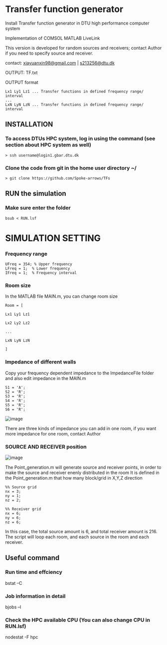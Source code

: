 # Transfer function generator

Install Transfer function generator in DTU high performance computer system

Implementation of COMSOL MATLAB LiveLink

This version is developed for random sources and receivers; contact Author if you need to specify source and receiver.

contact: xiayuanxin98@gmail.com | s213256@dtu.dk

OUTPUT: TF.txt

OUTPUT format <br>
 ```
Lx1 Ly1 Lz1 ... Transfer functions in defined frequency range/ interval 
...
LxN LyN LzN ... Transfer functions in defined frequency range/ interval 

 ```
## INSTALLATION

### To access DTUs HPC system, log in using the command (see section about HPC system as well) <br>
`> ssh username@login1.gbar.dtu.dk`
### Clone the code from git in the home user directory ~/ <br>
 `> git clone https://github.com/Spoke-arrows/TFs`
 
## RUN the simulation
### Make sure enter the folder   <br>
`bsub < RUN.lsf`
 
 
 # SIMULATION SETTING
### Frequency range   <br>
 ```
UFreq = 354; % Upper frequency
LFreq = 1;  % Lower frequency
IFreq = 1;  % Frequency interval
 ```
 
### Room size
In the MATLAB file MAIN.m, you can change room size  <br>

```
Room = [

Lx1 Ly1 Lz1

Lx2 Ly2 Lz2

...

LxN LyN LzN

]
```
### Impedance of different walls
Copy your frequency dependent impedance to the ImpedanceFile folder and also edit impedance in the MAIN.m
<br>
```
S1 = 'A';
S2 = 'R';
S3 = 'R';
S4 = 'R';
S5 = 'R';
S6 = 'R';
```
![image](https://user-images.githubusercontent.com/42115062/185906660-15faf9ab-1471-4346-80ee-5991430e6736.png)

There are three kinds of impedance you can add in one room, if you want more impedance for one room, contact Author

### SOURCE AND RECEIVER position

![image](https://user-images.githubusercontent.com/42115062/185909373-4a152752-85cf-439a-9159-88419b34d8f6.png)

The Point_generation.m will generate source and receiver points, in order to make the source and receiver enenly distributed in the room
It is defined in the Point_generation.m that how many block/grid in X,Y,Z direction
<br>
```
%% Source grid
nx = 3;
ny = 1;
nz = 2;
```

```
%% Receiver grid
nx = 6;
ny = 6;
nz = 6;
```
In this case, the total source amount is 6, and total receiver amount is 216.
The script will loop each room, and each source in the room and each receiver.

## Useful command

### Run time and effciency
bstat –C

### Job information in detail
bjobs –l

### Check the HPC available CPU (You can also change CPU in RUN.lsf)

nodestat -F hpc
